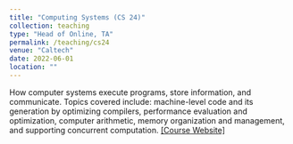 ```yaml
---
title: "Computing Systems (CS 24)"
collection: teaching
type: "Head of Online, TA"
permalink: /teaching/cs24
venue: "Caltech"
date: 2022-06-01
location: ""
---
```


How computer systems execute programs, store information, and communicate. Topics covered include: machine-level code and its generation by optimizing compilers, performance evaluation and optimization, computer arithmetic, memory organization and management, and supporting concurrent computation. [[Course Website]](https://com.puter.systems/22fa/)